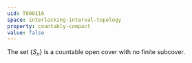 ```yaml
---
uid: T000116
space: interlocking-interval-topology
property: countably-compact
value: false
---
```

The set $\{S_n\}$ is a countable open cover with no finite subcover.

